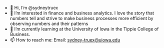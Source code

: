 - 👋 Hi, I’m @sydneytruex
- 👀 I’m interested in finance and business analytics. I love the story that numbers tell and strive to make business processes more efficient by observing numbers and their patterns
- 🌱 I’m currently learning at the University of Iowa in the Tippie College of Business. 
- 📫 How to reach me: Email: sydney-truex@uiowa.edu

